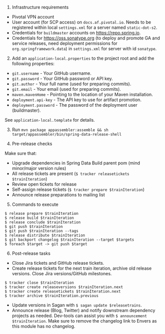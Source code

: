1. Infrastructure requirements

- Pivotal VPN account
- User account (for SCP access) on `docs.af.pivotal.io`. Needs to be registered within local `settings.xml` for a server named `static-dot-s2`.
- Credentials for `buildmaster` accounts on https://repo.spring.io.
- Credentials for https://oss.sonatype.org (to deploy and promote GA and service releases, need deployment permissions for `org.springframework.data`) in `settings.xml` for server with id `sonatype`.

2. Add an `application-local.properties` to the project root and add the following properties:

- `git.username` - Your GitHub username.
- `git.password` - Your GitHub password or API key.
- `git.author` - Your full name (used for preparing commits).
- `git.email` - Your email (used for preparing commits).
- `maven.mavenHome` - Pointing to the location of your Maven installation.
- `deployment.api-key` - The API key to use for artifact promotion.
- `deployment.password` - The password of the deployment user (buildmaster).

See `application-local.template` for details.

3. Run `mvn package appassembler:assemble && sh target/appassembler/bin/spring-data-release-shell`

4. Pre-release checks

Make sure that:

* Upgrade dependencies in Spring Data Build parent pom (mind minor/major version rules)
* All release tickets are present (`$ tracker releasetickets $trainIteration`)
* Review open tickets for release
* Self-assign release tickets (`$ tracker prepare $trainIteration`)
* Announce release preparations to mailing list

5. Commands to execute

```
$ release prepare $trainIteration
$ release build $trainIteration
$ release conclude $trainIteration
$ git push $trainIteration
$ git push $trainIteration --tags
$ release distribute $trainIteration
$ git backport changelog $trainIteration --target $targets
$ foreach $target -> git push $target
```

6. Post-release tasks

* Close Jira tickets and GitHub release tickets.
* Create release tickets for the next train iteration, archive old release versions. Close Jira versions/GitHub milestones.

```
$ tracker close $trainIteration
$ tracker create releaseversions $trainIteration.next
$ tracker create releasetickets $trainIteration.next
$ tracker archive $trainIteration.previous
```

* Update versions in Sagan with `$ sagan update $releasetrains`.
* Announce release (Blog, Twitter) and notify downstream dependency projects as needed. Dev-tools can assist you with `$ announcement $trainIteration`. Make sure to remove the changelog link to Envers as this module has no changelog.

